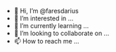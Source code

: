 - 👋 Hi, I’m @faresdarius
- 👀 I’m interested in ...
- 🌱 I’m currently learning ...
- 💞️ I’m looking to collaborate on ...
- 📫 How to reach me ...

<!---
faresdarius/faresdarius is a ✨ special ✨ repository because its `README.md` (this file) appears on your GitHub profile.
You can click the Preview link to take a look at your changes.
--->
